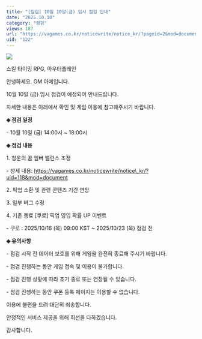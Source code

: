```yaml
---
title: "[점검] 10월 10일(금) 임시 점검 안내"
date: "2025.10.10"
category: "점검"
views: 187
url: "https://vagames.co.kr/noticewrite/notice_kr/?pageid=2&mod=document&uid=122"
uid: "122"
---
```


![](/images/news/live/kr/122-d64d2dfe.png)  

스킬 타이밍 RPG, 아우터플레인

안녕하세요. GM 아메입니다.

  

10월 10일 (금) 임시 점검이 예정되어 안내드립니다.

자세한 내용은 아래에서 확인 및 게임 이용에 참고해주시기 바랍니다.

  

**◈ 점검 일정**

\- 10월 10일 (금) 14:00시 ~ 18:00시

  

**◈ 점검 내용**

1\. 청운의 꿈 엠버 밸런스 조정

\- 상세 내용: https://vagames.co.kr/noticewrite/notice\_kr/?uid=118&mod=document

  

2\. 픽업 소환 및 관련 콘텐츠 기간 연장

  

3\. 일부 버그 수정 

  

4\. 기존 동료 \[쿠로\] 픽업 영입 확률 UP 이벤트

\- 쿠로 : 2025/10/16 (목) 09:00 KST ~ 2025/10/23 (목) 점검 전

  

**◈ 유의사항**

\- 점검 시작 전 데이터 보호를 위해 게임을 완전히 종료해 주시기 바랍니다.

\- 점검 진행하는 동안 게임 접속 및 이용이 불가합니다.

\- 점검 진행 상황에 따라 조기 종료 또는 연장될 수 있습니다.

\- 점검 진행하는 동안 쿠폰 등록 페이지는 이용할 수 없습니다.

  

이용에 불편을 드려 대단히 죄송합니다.

안정적인 서비스 제공을 위해 최선을 다하겠습니다.

  

감사합니다.